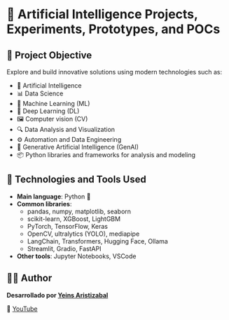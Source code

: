 # 🧠 Artificial Intelligence Projects, Experiments, Prototypes, and POCs

## 🎯 Project Objective

Explore and build innovative solutions using modern technologies such as:

- 🤖 Artificial Intelligence
- 📊 Data Science
- 🧮 Machine Learning (ML)
- 🧠 Deep Learning (DL)
- 🖼️ Computer vision (CV)
- 🔍 Data Analysis and Visualization
- ⚙️ Automation and Data Engineering
- 🤯 Generative Artificial Intelligence (GenAI)
- 📦 Python libraries and frameworks for analysis and modeling


## 📌 Technologies and Tools Used

- **Main language**: Python 🐍
- **Common libraries**:
  - pandas, numpy, matplotlib, seaborn
  - scikit-learn, XGBoost, LightGBM
  - PyTorch, TensorFlow, Keras
  - OpenCV, ultralytics (YOLO), mediapipe
  - LangChain, Transformers, Hugging Face, Ollama
  - Streamlit, Gradio, FastAPI
- **Other tools**: Jupyter Notebooks, VSCode

## 🧑‍💻 Author

**Desarrollado por [Yeins Aristizabal](https://www.linkedin.com/in/yeins-aristizabal/)**

🔗 [YouTube](https://www.youtube.com/@yeins-aristizabal-ai)
